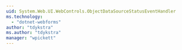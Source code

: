 ```yaml
---
uid: System.Web.UI.WebControls.ObjectDataSourceStatusEventHandler
ms.technology: 
  - "dotnet-webforms"
author: "tdykstra"
ms.author: "tdykstra"
manager: "wpickett"
---
```

